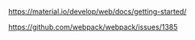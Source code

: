 https://material.io/develop/web/docs/getting-started/

https://github.com/webpack/webpack/issues/1385